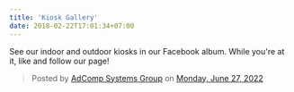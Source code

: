 ```yaml
---
title: 'Kiosk Gallery'
date: 2018-02-22T17:01:34+07:00
---
```

<div id="fb-root"></div>
<script async defer crossorigin="anonymous" src="https://connect.facebook.net/en_US/sdk.js#xfbml=1&version=v14.0" nonce="FIKS7nEt"></script>

See our indoor and outdoor kiosks in our Facebook album. While you're at it, like and follow our page!

<div class="fb-post" data-href="https://www.facebook.com/media/set/?vanity=AdCompSystemsKiosks&amp;set=a.5430720263633117" data-width="540" data-lazy="true" data-show-text="true"><blockquote cite="https://www.facebook.com/media/set/?set=a.5430720263633117&amp;type=3" class="fb-xfbml-parse-ignore">Posted by <a href="https://www.facebook.com/AdCompSystemsKiosks/">AdComp Systems Group</a> on&nbsp;<a href="https://www.facebook.com/media/set/?set=a.5430720263633117&amp;type=3">Monday, June 27, 2022</a></blockquote></div>
